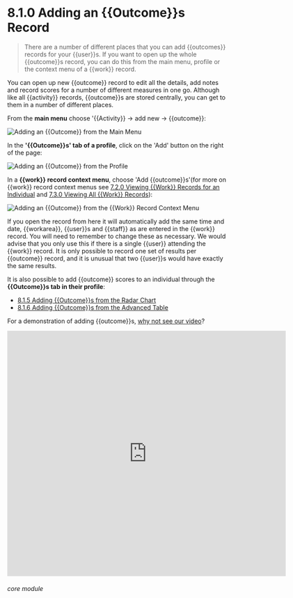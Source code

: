 # 8.1.0 <i class="fas fa-trophy"></i>  Adding an {{Outcome}}s Record

> There are a number of different places that you can add {{outcomes}} records for your {{user}}s. If you want to open up the whole {{outcome}}s record, you can do this from the main menu, profile or the context menu of a {{work}} record.



You can open up new {{outcome}} record to edit all the details, add notes and record scores for a number of different measures in one go. Although like all {{activity}} records, {{outcome}}s are stored centrally, you can get to them in a number of different places.

From the **main menu** choose '{{Activity}} -> add new -> {{outcome}}:

![Adding an {{Outcome}} from the Main Menu](8.1.0a.png)

In the **'{{Outcome}}s' tab of a profile**, click on the 'Add' button on the right of the page:

![Adding an {{Outcome}} from the Profile](8.1.0b.png)

In a **{{work}} record context menu**, choose 'Add {{outcome}}s'(for more on {{work}} record context menus see [7.2.0 Viewing {{Work}} Records for an Individual](/help/index/p/7.2.0) and [7.3.0 Viewing All {{Work}} Records](/help/index/p/7.3.0)): 

![Adding an {{Outcome}} from the {{Work}} Record Context Menu](8.1.0c.png)

If you open the record from here it will automatically add the same time and date, {{workarea}}, {{user}}s and {{staff}} as are entered in the {{work}} record. You will need to remember to change these as necessary. We would advise that you only use this if there is a single {{user}} attending the {{work}} record. It is only possible to record one set of results per {{outcome}} record, and it is unusual that two {{user}}s would have exactly the same results. 

It is also possible to add {{outcome}} scores to an individual through the **{{Outcome}}s tab in their profile**:
- [8.1.5 Adding {{Outcome}}s from the Radar Chart](/help/index/p/8.1.5)
- [8.1.6 Adding {{Outcome}}s from the Advanced Table](/help/index/p/8.1.6)

For a demonstration of adding {{outcome}}s, [why not see our video](/help/index/p/51.5.1)?

<iframe src="https://player.vimeo.com/video/282332458" width="640" height="564" frameborder="0" allow="autoplay; fullscreen" allowfullscreen></iframe>


###### core module

